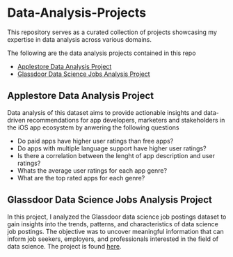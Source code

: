 # Data-Analysis-Projects
This repository serves as a curated collection of projects showcasing my expertise in data analysis across various domains.

The following are the data analysis projects contained in this repo
- [Applestore Data Analysis Project](https://github.com/shedrachIkenna/Data-Analysis-Projects/tree/master/Applestore_Data_Analysis_Project)
- [Glassdoor Data Science Jobs Analysis Project](https://github.com/shedrachIkenna/Data-Analysis-Projects/tree/master/Glassdoor_Data_Science_Jobs_Analysis)


## Applestore Data Analysis Project
Data analysis of this dataset aims to provide actionable insights and data-driven recommendations for app developers, marketers and stakeholders in the iOS app ecosystem by anwering the following questions
* Do paid apps have higher user ratings than free apps?
* Do apps with multiple language support have higher user ratings?
* Is there a correlation between the lenght of app description and user ratings?
* Whats the average user ratings for each app genre?
* What are the top rated apps for each genre?

## Glassdoor Data Science Jobs Analysis Project

In this project, I analyzed the Glassdoor data science job postings dataset to gain insights into the trends, patterns, and characteristics of data science job postings. The objective was to uncover meaningful information that can inform job seekers, employers, and professionals interested in the field of data science. The project is found [here](Glassdoor_Data_Science_Jobs_Analysis).

